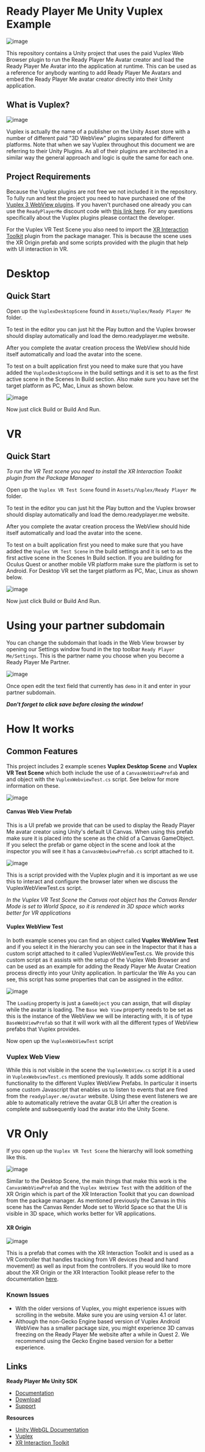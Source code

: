# Ready Player Me Unity Vuplex Example

![image](https://user-images.githubusercontent.com/7085672/182814867-a729f782-d158-43e4-9e8f-9f332c356259.png)

This repository contains a Unity project that uses the paid Vuplex Web Browser plugin to run the Ready Player Me Avatar creator and load the Ready Player Me Avatar into the application at runtime. This can be used as a reference for anybody wanting to add Ready Player Me Avatars and embed the Ready Player Me avatar creator directly into their Unity application.

## What is Vuplex?

![image](https://user-images.githubusercontent.com/7085672/182815068-61c4b242-731f-4dfe-8af6-a216f7f5350a.png)

Vuplex is actually the name of a publisher on the Unity Asset store with a number of different paid "3D WebView" plugins separated for different platforms. Note that when we say Vuplex throughout this document we are referring to their Unity Plugins. As all of their plugins are architected in a similar way the general approach and logic is quite the same for each one.  

## Project Requirements

Because the Vuplex plugins are not free we not included it in the repository. To fully run and test the project you need to have purchased one of the [Vuplex 3 WebView plugins](https://assetstore.unity.com/publishers/40309). If you haven't purchased one already you can use the `ReadyPlayerMe` discount code with [this link here](https://store.vuplex.com/cart/?coupon=ReadyPlayerMe). For any questions specifically about the Vuplex plugins please contact the developer.

For the Vuplex VR Test Scene you also need to import the [XR Interaction Toolkit](https://docs.unity3d.com/Packages/com.unity.xr.interaction.toolkit@2.0/manual/index.html) plugin from the package manager. This is because the scene uses the XR Origin prefab and some scripts provided with the plugin that help with UI interaction in VR.

# Desktop
## Quick Start

Open up the `VuplexDesktopScene` found in `Assets/Vuplex/Ready Player Me` folder.

To test in the editor you can just hit the Play button and the Vuplex browser should display automatically and load the demo.readyplayer.me website.

After you complete the avatar creation process the WebView should hide itself automatically and load the avatar into the scene.

To test on a built application first you need to make sure that you have added the `VuplexDesktopScene` in the build settings and it is set to as the first active scene in the Scenes In Build section. Also make sure you have set the target platform as PC, Mac, Linux as shown below.

![image](https://user-images.githubusercontent.com/7085672/182815463-1f41bd06-270c-45dc-805b-9da20a0915c9.png)

Now just click Build or Build And Run.

# VR
## Quick Start

*To run the VR Test scene you need to install the XR Interaction Toolkit plugin from the Package Manager*

Open up the `Vuplex VR Test Scene` found in `Assets/Vuplex/Ready Player Me` folder.

To test in the editor you can just hit the Play button and the Vuplex browser should display automatically and load the demo.readyplayer.me website.

After you complete the avatar creation process the WebView should hide itself automatically and load the avatar into the scene.

To test on a built application first you need to make sure that you have added the `Vuplex VR Test Scene` in the build settings and it is set to as the first active scene in the Scenes In Build section. If you are building for Oculus Quest or another mobile VR platform make sure the platform is set to Android. For Desktop VR set the target platform as PC, Mac, Linux as shown below.

![image](https://user-images.githubusercontent.com/7085672/182815820-62d73d6f-8866-4f77-ad5e-b23c18bdab12.png)

Now just click Build or Build And Run.

# Using your partner subdomain

You can change the subdomain that loads in the Web View browser by opening our Settings window found in the top toolbar `Ready Player Me/Settings`. This is the partner name you choose when you become a Ready Player Me Partner.

![image](https://user-images.githubusercontent.com/7085672/182823180-d66dc23a-91fc-417a-a4a9-a84e1535d2f8.png)

Once open edit the text field that currently has `demo` in it and enter in your partner subdomain.

***Don't forget to click save before closing the window!***

# How It works

## Common Features

This project includes 2 example scenes **Vuplex Desktop Scene** and **Vuplex VR Test Scene** which both include the use of a `CanvasWebViewPrefab` and and object with the `VuplexWebviewTest.cs` script. See below for more information on these.

![image](https://user-images.githubusercontent.com/7085672/182816604-82c8702e-0641-4813-a448-b75ca4117f08.png)

#### Canvas Web View Prefab

This is a UI prefab we provide that can be used to display the Ready Player Me avatar creator using Unity's default UI Canvas. When using this prefab make sure it is placed into the scene as the child of a Canvas GameObject. If you select the prefab or game object in the scene and look at the inspector you will see it has a `CanvasWebviewPrefab.cs` script attached to it.

![image](https://user-images.githubusercontent.com/7085672/182816886-fe9286b9-ac6d-427e-b600-205a24103286.png)

This is a script provided with the Vuplex plugin and it is important as we use this to interact and configure the browser later when we discuss the VuplexWebViewTest.cs script.

*In the Vuplex VR Test Scene the Canvas root object has the Canvas Render Mode is set to World Space, so it is rendered in 3D space which works better for VR applications*

#### Vuplex WebView Test

In both example scenes you can find an object called **Vuplex WebView Test** and if you select it in the hierarchy you can see in the Inspector that it has a custom script attached to it called VuplexWebViewTest.cs. We provide this custom script as it assists with the setup of the Vuplex Web Browser and can be used as an example for adding the Ready Player Me Avatar Creation process directly into your Unity application. In particular the We
As you can see, this script has some properties that can be assigned in the editor.

![image](https://user-images.githubusercontent.com/7085672/182817216-440e5843-53b6-494b-b0e5-98c27bcfe7a9.png)

The `Loading` property is just a `GameObject` you can assign, that will display while the avatar is loading. The `Base Web View` property needs to be set as this is the instance of the WebView we will be interacting with, it is of type `BaseWebViewPrefab` so that it will work with all the different types of WebView prefabs that Vuplex provides.

Now open up the `VuplexWebViewTest` script

### Vuplex Web View

While this is not visible in the scene the `VuplexWebView.cs` script it is a used in `VuplexWebviewTest.cs` mentioned previously. It adds some additional functionality to the different Vuplex WebView Prefabs. In particular it inserts some custom Javascript that enables us to listen to events that are fired from the `readyplayer.me/avatar` website. Using these event listeners we are able to automatically retrieve the avatar GLB Url after the creation is complete and subsequently load the avatar into the Unity Scene.

# VR Only

If you open up the `Vuplex VR Test Scene` the hierarchy will look something like this.

![image](https://user-images.githubusercontent.com/7085672/182817479-eebbcb2f-26ff-4d5d-aa47-9d5e9c1baf76.png)

Similar to the Desktop Scene, the main things that make this work is the `CanvasWebViewPrefab` and the `Vuplex WebView Test` with the addition of the XR Origin which is part of the XR Interaction Toolkit that you can download from the package manager. As mentioned previously the Canvas in this scene has the Canvas Render Mode set to World Space so that the UI is visible in 3D space, which works better for VR applications.

#### XR Origin

![image](https://user-images.githubusercontent.com/7085672/182818272-e1bdd876-b00f-4fe4-880a-39a4823885c2.png)

This is a prefab that comes with the XR Interaction Toolkit and is used as a VR Controller that handles tracking from VR devices (head and hand movement) as well as input from the controllers. If you would like to more about the XR Origin or the XR Interaction Toolkit please refer to the documentation [here](https://docs.unity3d.com/Packages/com.unity.xr.interaction.toolkit@2.0/manual/index.html).

### Known Issues 

- With the older versions of Vuplex, you might experience issues with scrolling in the website. Make sure you are using version 4.1 or later. 
- Although the non-Gecko Engine based version of Vuplex Android WebView has a smaller package size, you might experience 3D canvas freezing on the Ready Player Me website after a while in Quest 2. We recommend using the Gecko Engine based version for a better experience. 

## Links
**Ready Player Me Unity SDK**
- [Documentation](https://docs.readyplayer.me/ready-player-me/integration-guides/unity)
- [Download](https://docs.readyplayer.me/ready-player-me/integration-guides/unity/unity-sdk-download)
- [Support](https://docs.readyplayer.me/ready-player-me/integration-guides/unity/troubleshooting)

**Resources**
- [Unity WebGL Documentation](https://docs.unity3d.com/Manual/webgl-develop.html)
- [Vuplex](https://developer.vuplex.com/webview/overview)
- [XR Interaction Toolkit](https://docs.unity3d.com/Packages/com.unity.xr.interaction.toolkit@2.0/manual/index.html)
